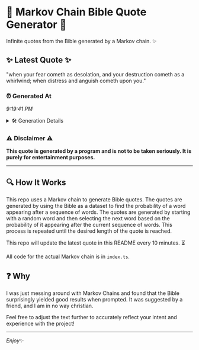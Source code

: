 # 📖 Markov Chain Bible Quote Generator 📖

Infinite quotes from the Bible generated by a Markov chain. ✨

## ✨ Latest Quote ✨
"when your fear cometh as desolation, and your destruction cometh as a whirlwind; when distress and anguish cometh upon you."

### ⏰ Generated At
*9:19:41 PM*

<details>
    <summary>🛠️ Generation Details</summary>
    <p>
        <strong>🌱 Seed:</strong> when<br>
        <strong>🔄 Iterations:</strong> 19<br>
        <strong>📜 Context History:</strong><br>[ when ]: your<br>[ when, your ]: fear<br>[ when, your, fear ]: cometh<br>[ when, your, fear, cometh ]: as<br>[ when, your, fear, cometh, as ]: desolation,<br>[ when, your, fear, cometh, as, desolation, ]: and<br>[ your, fear, cometh, as, desolation,, and ]: your<br>[ fear, cometh, as, desolation,, and, your ]: destruction<br>[ cometh, as, desolation,, and, your, destruction ]: cometh<br>[ as, desolation,, and, your, destruction, cometh ]: as<br>[ desolation,, and, your, destruction, cometh, as ]: a<br>[ and, your, destruction, cometh, as, a ]: whirlwind;<br>[ your, destruction, cometh, as, a, whirlwind; ]: when<br>[ destruction, cometh, as, a, whirlwind;, when ]: distress<br>[ cometh, as, a, whirlwind;, when, distress ]: and<br>[ as, a, whirlwind;, when, distress, and ]: anguish<br>[ a, whirlwind;, when, distress, and, anguish ]: cometh<br>[ whirlwind;, when, distress, and, anguish, cometh ]: upon<br>[ when, distress, and, anguish, cometh, upon ]: you.<br>
    </p>
</details>

### ⚠️ Disclaimer ⚠️
**This quote is generated by a program and is not to be taken seriously. It is purely for entertainment purposes.**

---

## 🔍 How It Works

This repo uses a Markov chain to generate Bible quotes. The quotes are generated by using the Bible as a dataset to find the probability of a word appearing after a sequence of words. The quotes are generated by starting with a random word and then selecting the next word based on the probability of it appearing after the current sequence of words. This process is repeated until the desired length of the quote is reached.

This repo will update the latest quote in this README every 10 minutes. ⏳

All code for the actual Markov chain is in `index.ts`.

## ❓ Why

I was just messing around with Markov Chains and found that the Bible surprisingly yielded good results when prompted. 
It was suggested by a friend, and I am in no way christian.

Feel free to adjust the text further to accurately reflect your intent and experience with the project!

---

*Enjoy*✨

